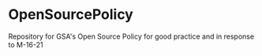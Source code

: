 # OpenSourcePolicy
Repository for GSA's Open Source Policy for good practice and in response to M-16-21
